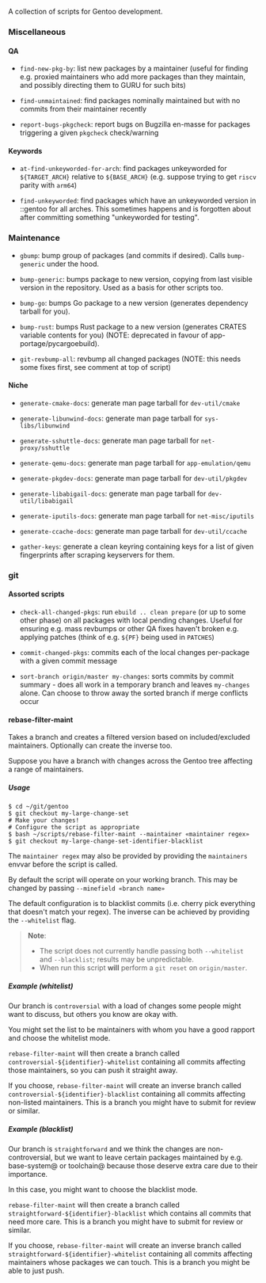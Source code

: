 A collection of scripts for Gentoo development.

### Miscellaneous

#### QA

* `find-new-pkg-by`: list new packages by a maintainer (useful for finding
   e.g. proxied maintainers who add more packages than they maintain, and possibly
   directing them to GURU for such bits)

* `find-unmaintained`: find packages nominally maintained but with no commits
   from their maintainer recently

* `report-bugs-pkgcheck`: report bugs on Bugzilla en-masse for packages
   triggering a given `pkgcheck` check/warning

#### Keywords

* `at-find-unkeyworded-for-arch`: find packages unkeyworded for `${TARGET_ARCH}`
  relative to `${BASE_ARCH}` (e.g. suppose trying to get `riscv` parity with `arm64`)

* `find-unkeyworded`: find packages which have an unkeyworded version in ::gentoo
  for all arches. This sometimes happens and is forgotten about after committing
  something "unkeyworded for testing".

### Maintenance

* `gbump`: bump group of packages (and commits if desired). Calls
  `bump-generic` under the hood.

* `bump-generic`: bumps package to new version, copying from last visible
   version in the repository. Used as a basis for other scripts too.

* `bump-go`: bumps Go package to a new version (generates dependency tarball
   for you).

* `bump-rust`: bumps Rust package to a new version (generates CRATES variable
   contents for you) (NOTE: deprecated in favour of app-portage/pycargoebuild).

* `git-revbump-all`: revbump all changed packages (NOTE: this needs some fixes
   first, see comment at top of script)

#### Niche

* `generate-cmake-docs`: generate man page tarball for `dev-util/cmake`

* `generate-libunwind-docs`: generate man page tarball for `sys-libs/libunwind`

* `generate-sshuttle-docs`: generate man page tarball for `net-proxy/sshuttle`

* `generate-qemu-docs`: generate man page tarball for `app-emulation/qemu`

* `generate-pkgdev-docs`: generate man page tarball for `dev-util/pkgdev`

* `generate-libabigail-docs`: generate man page tarball for `dev-util/libabigail`

* `generate-iputils-docs`: generate man page tarball for `net-misc/iputils`

* `generate-ccache-docs`: generate man page tarball for `dev-util/ccache`

* `gather-keys`: generate a clean keyring containing keys for a list of
   given fingerprints after scraping keyservers for them.

### git

#### Assorted scripts

* `check-all-changed-pkgs`: run `ebuild .. clean prepare` (or up to some other
   phase) on all packages with local pending changes. Useful for ensuring e.g.
   mass revbumps or other QA fixes haven't broken e.g. applying patches (think
   of e.g. `${PF}` being used in `PATCHES`)

* `commit-changed-pkgs`: commits each of the local changes per-package with
   a given commit message

* `sort-branch origin/master my-changes`: sorts commits by commit summary -
   does all work in a temporary branch and leaves `my-changes` alone. Can
   choose to throw away the sorted branch if merge conflicts occur

#### rebase-filter-maint

Takes a branch and creates a filtered version based on included/excluded maintainers.
Optionally can create the inverse too.

Suppose you have a branch with changes across the Gentoo tree affecting a range
of maintainers.

##### Usage

```
$ cd ~/git/gentoo
$ git checkout my-large-change-set
# Make your changes!
# Configure the script as appropriate
$ bash ~/scripts/rebase-filter-maint --maintainer «maintainer regex»
$ git checkout my-large-change-set-identifier-blacklist
```

The `maintainer regex` may also be provided by providing the `maintainers` envvar before the script is called.

By default the script will operate on your working branch. This may be changed by passing `--minefield «branch name»`

The default configuration is to blacklist commits (i.e. cherry pick everything that doesn't match your regex). The inverse can be achieved by providing the `--whitelist` flag.

> **Note**:
> - The script does not currently handle passing both `--whitelist` and `--blacklist`; results may be unpredictable.
> - When run this script **will** perform a `git reset` on `origin/master`.

##### Example (whitelist)
Our branch is `controversial` with a load of changes some people might
want to discuss, but others you know are okay with.

You might set the list to be maintainers with whom you have a good rapport
and choose the whitelist mode.

`rebase-filter-maint` will then create a branch called `controversial-${identifier}-whitelist`
containing all commits affecting those maintainers, so you can push it straight away.

If you choose, `rebase-filter-maint` will create an inverse branch called
`controversial-${identifier}-blacklist` containing all commits affecting non-listed
maintainers. This is a branch you might have to submit for review or similar.

##### Example (blacklist)
Our branch is `straightforward` and we think the changes are non-controversial,
but we want to leave certain packages maintained by e.g. base-system@ or toolchain@
because those deserve extra care due to their importance.

In this case, you might want to choose the blacklist mode.

`rebase-filter-maint` will then create a branch called `straightforward-${identifier}-blacklist`
which contains all commits that need more care. This is a branch you might have to
submit for review or similar.

If you choose, `rebase-filter-maint` will create an inverse branch called
`straightforward-${identifier}-whitelist` containing all commits affecting
maintainers whose packages we can touch. This is a branch you might be
able to just push.
